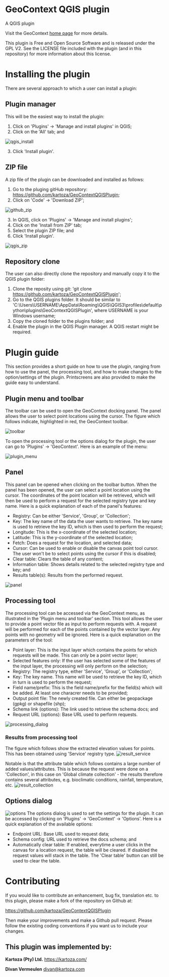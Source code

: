 # GeoContext QGIS plugin

A QGIS plugin

Visit the GeoContext [home page](https://geocontext.kartoza.com) for more details.

This plugin is Free and Open Source Software and is released under the GPL V2.
See the LICENSE file included with the plugin (and in this repository) for
more information about this license.

# Installing the plugin

There are several approach to which a user can install a plugin:

## Plugin manager
This will be the easiest way to install the plugin:
1. Click on 'Plugins' -> 'Manage and install plugins' in QGIS;
2. Click on the 'All' tab; and

![qgis_install](https://github.com/kartoza/GeoContextQGISPlugin/blob/resources/images/qgis_plugin_install.png)

3. Click 'Install plugin'.

## ZIP file
A zip file of the plugin can be downloaded and installed as follows:
1. Go to the pluging gitHub repository: https://github.com/kartoza/GeoContextQGISPlugin;
2. Click on 'Code' -> 'Download ZIP';

![github_zip](https://github.com/kartoza/GeoContextQGISPlugin/blob/resources/images/github_repo_zip.png)

3. In QGIS, click on 'Plugins' -> 'Manage and install plugins';
4. Click on the 'Install from ZIP' tab;
5. Select the plugin ZIP file; and
6. Click 'Install plugin'.

![qgis_zip](https://github.com/kartoza/GeoContextQGISPlugin/blob/resources/images/qgis_plugin_zip.png)

## Repository clone

The user can also directly clone the repository and manually copy it to the QGIS plugin folder:
1. Clone the reposity using git: 'git clone https://github.com/kartoza/GeoContextQGISPlugin';
2. Go to the QGIS plugins folder. It should be similar to 'C:\Users\USERNAME\AppData\Roaming\QGIS\QGIS3\profiles\default\python\plugins\GeoContextQGISPlugin',
   where USERNAME is your Windows username;
3. Copy the cloned folder to the plugins folder; and
4. Enable the plugin in the QGIS Plugin manager. A QGIS restart might be required.

# Plugin guide
This section provides a short guide on how to use the plugin, ranging from how to use the panel, the processing tool,
and how to make changes to the option/settings of the plugin. Printscreens are also provided to make the guide
easy to understand.

## Plugin menu and toolbar
The toolbar can be used to open the GeoContext docking panel. The panel allows the user to select point locations using
the cursor. The figure which follows indicate, highlighted in red, the GeoContext toolbar.

![toolbar](https://github.com/kartoza/GeoContextQGISPlugin/blob/resources/images/toolbar.png)

To open the processing tool or the options dialog for the plugin, the user can go to 'Plugins' -> 'GeoContext'.
Here is an example of the menu:

![plugin_menu](https://github.com/kartoza/GeoContextQGISPlugin/blob/resources/images/plugin_menu.png)

## Panel
This panel can be opened when clicking on the toolbar button. When the panel has been opened, the user can select a point
location using the cursor. The coordinates of the point location will be retrieved, which will then be used to perform
a request for the selected registry type and key name. Here is a quick explanation of each of the panel's features:
- Registry: Can be either 'Service', 'Group', or 'Collection';
- Key: The key name of the data the user wants to retrieve. The key name is used to retrieve
the key ID, which is then used to perform the request;
- Longitude: This is the x-coordinate of the selected location;
- Latitude: This is the y-coordinate of the selected location;
- Fetch: Does a request for the location, and selected data;
- Cursor: Can be used to enable or disable the canvas point tool cursor. The user won't be 
to select points using the cursor if this is disabled;
- Clear table: Clears the table of any content;
- Information table: Shows details related to the selected registry type and key; and
- Results table(s): Results from the performed request.

![panel](https://github.com/kartoza/GeoContextQGISPlugin/blob/resources/images/panel.png)

## Processing tool
The processing tool can be accessed via the GeoContext menu, as illustrated in the 'Plugin menu and toolbar'
section. This tool allows the user to provide a point vector file as input to perform requests with. A request
will be performed for each of the points contained by the vector layer. Any points with no geometry will be ignored.
Here is a quick explanation on the parameters of the tool:
- Point layer: This is the input layer which contains the points for which requests will be made. This can
only be a point vector layer;
- Selected features only: If the user has selected some of the features of the input layer, the processing
will only perform on the selection;
- Registry: The registry type, either 'Service', 'Group', or 'Collection';
- Key: The key name. This name will be used to retrieve the key ID, which in turn is used to perform the request;
- Field name/prefix: This is the field name/prefix for the field(s) which will be added. At least one characrer
needs to be provided;
- Output point file: The newly created file. Can either be geopackage (gpkg) or shapefile (shp);
- Schema link (options): The link used to retrieve the schema docs; and
- Request URL (options): Base URL used to perform requests.

![processing_dialog](https://github.com/kartoza/GeoContextQGISPlugin/blob/resources/images/processing_dialog.png)

### Results from processing tool
The figure which follows show the extracted elevation values for points. This has been obtained using 'Service'
registry type.
![result_service](https://github.com/kartoza/GeoContextQGISPlugin/blob/resources/images/result_service_elevation.png)

Notable is that the attribute table which follows contains a large number of added values/attributes. This is because
the request were done on a 'Collection', in this case on 'Global climate collection' - the results therefore
contains several attributes, e.g. bioclimatic conditions, rainfall, temperature, etc. 
![result_collection](https://github.com/kartoza/GeoContextQGISPlugin/blob/resources/images/result_collection_climate.png)

## Options dialog

![options](https://github.com/kartoza/GeoContextQGISPlugin/blob/resources/images/options_dialog.png)
The options dialog is used to set the settings for the plugin. It can be accessed by clicking on 'Plugins' -> 
'GeoContext' -> 'Options'. Here is a quick explanation of the available options:
- Endpoint URL: Base URL used to request data;
- Schema config: URL used to retrieve the docs schema; and
- Automatically clear table: If enabled, everytime a user clicks in the canvas for a location request,
the table will be cleared. If disabled the request values will stack in the table. The 'Clear table'
button can still be used to clear the table.

# Contributing

If you would like to contribute an enhancement, bug fix, translation etc. to
this plugin, please make a fork of the repository on Github at:

https://github.com/kartoza/GeoContextQGISPlugin

Then make your improvements and make a Github pull request. Please follow
the existing coding conventions if you want us to include your changes.

## This plugin was implemented by:

**Kartoza (Pty) Ltd.**
https://kartoza.com/

**Divan Vermeulen**
divan@kartoza.com
